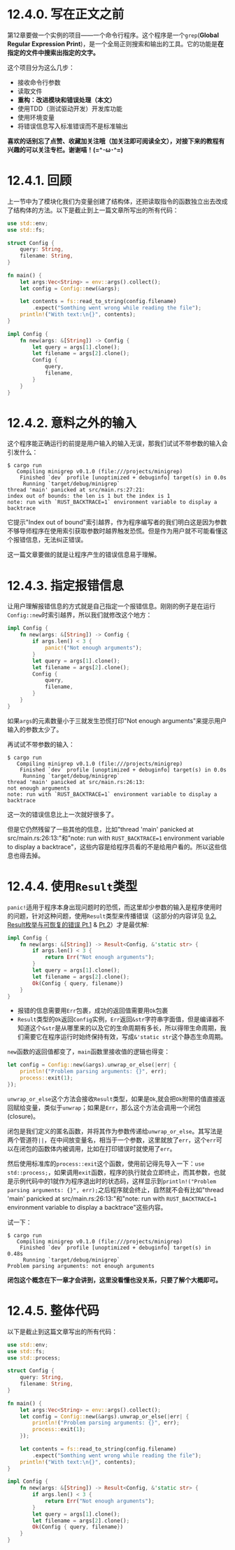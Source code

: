 # 12.4.0. 写在正文之前
第12章要做一个实例的项目——一个命令行程序。这个程序是一个`grep`(**Global Regular Expression Print**)，是一个全局正则搜索和输出的工具。它的功能是**在指定的文件中搜索出指定的文字。**

这个项目分为这么几步：
- 接收命令行参数
- 读取文件
- **重构：改进模块和错误处理（本文）**
- 使用TDD（测试驱动开发）开发库功能
- 使用环境变量
- 将错误信息写入标准错误而不是标准输出

**喜欢的话别忘了点赞、收藏加关注哦（加关注即可阅读全文），对接下来的教程有兴趣的可以关注专栏。谢谢喵！(=^･ω･^=)**

# 12.4.1. 回顾
上一节中为了模块化我们为变量创建了结构体，还把读取指令的函数独立出去改成了结构体的方法。以下是截止到上一篇文章所写出的所有代码：
```rust
use std::env;  
use std::fs;  
  
struct Config {  
    query: String,  
    filename: String,  
}  
  
fn main() {  
    let args:Vec<String> = env::args().collect();  
    let config = Config::new(&args);  
  
    let contents = fs::read_to_string(config.filename)  
        .expect("Somthing went wrong while reading the file");  
    println!("With text:\n{}", contents);  
}  
  
impl Config {  
    fn new(args: &[String]) -> Config {  
        let query = args[1].clone();  
        let filename = args[2].clone();  
        Config {  
            query,  
            filename,  
        }  
    }  
}
```

# 12.4.2. 意料之外的输入
这个程序能正确运行的前提是用户输入的输入无误，那我们试试不带参数的输入会引发什么：
```
$ cargo run
   Compiling minigrep v0.1.0 (file:///projects/minigrep)
    Finished `dev` profile [unoptimized + debuginfo] target(s) in 0.0s
     Running `target/debug/minigrep`
thread 'main' panicked at src/main.rs:27:21:
index out of bounds: the len is 1 but the index is 1
note: run with `RUST_BACKTRACE=1` environment variable to display a backtrace
```
它提示"Index out of bound"索引越界，作为程序编写者的我们明白这是因为参数不够导师程序在使用索引获取参数时越界触发恐慌。但是作为用户就不可能看懂这个报错信息，无法纠正错误。

这一篇文章要做的就是让程序产生的错误信息易于理解。

# 12.4.3. 指定报错信息
让用户理解报错信息的方式就是自己指定一个报错信息。刚刚的例子是在运行`Config::new`时索引越界，所以我们就修改这个地方：
```rust
impl Config {  
    fn new(args: &[String]) -> Config {  
        if args.len() < 3 {  
            panic!("Not enough arguments");  
        }  
        let query = args[1].clone();  
        let filename = args[2].clone();  
        Config {  
            query,  
            filename,  
        }  
    }  
}
```
如果`args`的元素数量小于三就发生恐慌打印"Not enough arguments"来提示用户输入的参数太少了。

再试试不带参数的输入：
```
$ cargo run
   Compiling minigrep v0.1.0 (file:///projects/minigrep)
    Finished `dev` profile [unoptimized + debuginfo] target(s) in 0.0s
     Running `target/debug/minigrep`
thread 'main' panicked at src/main.rs:26:13:
not enough arguments
note: run with `RUST_BACKTRACE=1` environment variable to display a backtrace
```
这一次的错误信息比上一次就好很多了。

但是它仍然残留了一些其他的信息，比如"thread 'main' panicked at src/main.rs:26:13:"和"note: run with `RUST_BACKTRACE=1` environment variable to display a backtrace"，这些内容是给程序员看的不是给用户看的。所以这些信息也得去掉。

# 12.4.4. 使用`Result`类型
`panic!`适用于程序本身出现问题时的恐慌，而这里却少参数的输入是程序使用时的问题，针对这种问题，使用`Result`类型来传播错误（这部分的内容详见 [9.2. Result枚举与可恢复的错误 Pt.1](https://blog.csdn.net/weixin_71793197/article/details/144860788) & [Pt.2](https://blog.csdn.net/weixin_71793197/article/details/144875398)）才是最优解:
```rust
impl Config {  
    fn new(args: &[String]) -> Result<Config, &'static str> {  
        if args.len() < 3 {  
            return Err("Not enough arguments");  
        }  
        let query = args[1].clone();  
        let filename = args[2].clone();  
        Ok(Config { query, filename})  
    }  
}
```
- 报错的信息需要用`Err`包裹，成功的返回值需要用`Ok`包裹
- `Result`类型的`Ok`返回`Config`实例，`Err`返回`&str`字符串字面值，但是编译器不知道这个`&str`是从哪里来的以及它的生命周期有多长，所以得带生命周期，我们需要它在程序运行时始终保持有效，写成`&'static str`这个静态生命周期。

`new`函数的返回值都变了，`main`函数里接收值的逻辑也得变：
```rust
let config = Config::new(&args).unwrap_or_else(|err| {  
    println!("Problem parsing arguments: {}", err);  
    process::exit(1);  
});
```
`unwrap_or_else`这个方法会接收`Result`类型，如果是`Ok`,就会把`Ok`附带的值直接返回赋给变量，类似于`unwrap`；如果是`Err`，那么这个方法会调用一个闭包(closure)。

闭包是我们定义的匿名函数，并将其作为参数传递给`unwrap_or_else`。其写法是两个管道符`||`，在中间放变量名，相当于一个参数，这里就放了`err`，这个`err`可以在闭包的函数体内被调用，比如在打印错误时就使用了`err`。

然后使用标准库的`process::exit`这个函数，使用前记得先导入一下：`use std::process;`，如果调用`exit`函数，程序的执行就会立即终止，而其参数，也就是示例代码中的1就作为程序退出时的状态码，这样显示到`println!("Problem parsing arguments: {}", err);`之后程序就会终止，自然就不会有比如"thread 'main' panicked at src/main.rs:26:13:"和"note: run with `RUST_BACKTRACE=1` environment variable to display a backtrace"这些内容。

试一下：
```
$ cargo run
   Compiling minigrep v0.1.0 (file:///projects/minigrep)
    Finished `dev` profile [unoptimized + debuginfo] target(s) in 0.48s
     Running `target/debug/minigrep`
Problem parsing arguments: not enough arguments
```

**闭包这个概念在下一章才会讲到，这里没看懂也没关系，只要了解个大概即可。**

# 12.4.5. 整体代码
以下是截止到这篇文章写出的所有代码：
```rust
use std::env;  
use std::fs;  
use std::process;  
  
struct Config {  
    query: String,  
    filename: String,  
}  
  
fn main() {  
    let args:Vec<String> = env::args().collect();  
    let config = Config::new(&args).unwrap_or_else(|err| {  
        println!("Problem parsing arguments: {}", err);  
        process::exit(1);  
    });  
  
    let contents = fs::read_to_string(config.filename)  
        .expect("Somthing went wrong while reading the file");  
    println!("With text:\n{}", contents);  
}  
  
impl Config {  
    fn new(args: &[String]) -> Result<Config, &'static str> {  
        if args.len() < 3 {  
            return Err("Not enough arguments");  
        }  
        let query = args[1].clone();  
        let filename = args[2].clone();  
        Ok(Config { query, filename})  
    }  
}
```

